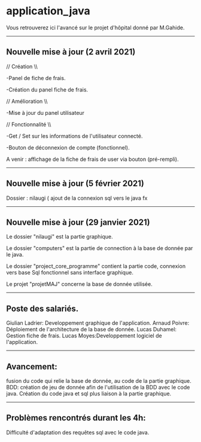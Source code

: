 # application_java
Vous retrouverez ici l'avancé sur le projet d'hôpital donné par M.Gahide.

---------------------------------------------------------------------------------------------------------------
Nouvelle mise à jour (2 avril 2021)
---------------------------------------------------------------------------------------------------------------

// Création \\\

  -Panel de fiche de frais.

  -Création du panel fiche de frais.


// Amélioration \\\

  -Mise à jour du panel utilisateur


// Fonctionnalité \\\

  -Get / Set sur les informations de l'utilisateur connecté.

  -Bouton de déconnexion de compte (fonctionnel).

A venir : affichage de la fiche de frais de user via bouton (pré-rempli).

---------------------------------------------------------------------------------------------------------------
Nouvelle mise à jour (5 février 2021)
---------------------------------------------------------------------------------------------------------------

Dossier : nilaugi ( ajout de la connexion sql vers le java fx


---------------------------------------------------------------------------------------------------------------
Nouvelle mise à jour (29 janvier 2021)
---------------------------------------------------------------------------------------------------------------

Le dossier "nilaugi" est la partie graphique. 

Le dossier "computers" est la partie de connection à la base de donnée par le java.

Le dossier "project_core_programme" contient la partie code, connexion vers base Sql fonctionnel sans interface graphique.

Le projet "projetMAJ" concerne la base de donnée utilisée.

---------------------------------------------------------------------------------------------------------------
Poste des salariés.
---------------------------------------------------------------------------------------------------------------
Giulian Ladrier: Developpement graphique de l'application.
Arnaud Poivre: Déploiement de l'architecture de la base de donnée.
Lucas Duhamel: Gestion fiche de frais.
Lucas Moyes:Developpement logiciel de l'application.

---------------------------------------------------------------------------------------------------------------
Avancement: 
---------------------------------------------------------------------------------------------------------------
fusion du code qui relie la base de donnée, au code de la partie graphique.
BDD: création de jeu de donnée afin de l'utilisation de la BDD avec le code java.
Création du code java et sql plus liaison à la partie graphique.

---------------------------------------------------------------------------------------------------------------
Problèmes rencontrés durant les 4h:
---------------------------------------------------------------------------------------------------------------
Difficulté d'adaptation des requêtes sql avec le code java.
